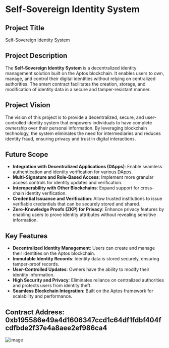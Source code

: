 # Self-Sovereign Identity System

## Project Title
Self-Sovereign Identity System

## Project Description
The **Self-Sovereign Identity System** is a decentralized identity management solution built on the Aptos blockchain. It enables users to own, manage, and control their digital identities without relying on centralized authorities. The smart contract facilitates the creation, storage, and modification of identity data in a secure and tamper-resistant manner.

## Project Vision
The vision of this project is to provide a decentralized, secure, and user-controlled identity system that empowers individuals to have complete ownership over their personal information. By leveraging blockchain technology, the system eliminates the need for intermediaries and reduces identity fraud, ensuring privacy and trust in digital interactions.

## Future Scope
- **Integration with Decentralized Applications (DApps)**: Enable seamless authentication and identity verification for various DApps.
- **Multi-Signature and Role-Based Access**: Implement more granular access controls for identity updates and verification.
- **Interoperability with Other Blockchains**: Expand support for cross-chain identity verification.
- **Credential Issuance and Verification**: Allow trusted institutions to issue verifiable credentials that can be securely stored and shared.
- **Zero-Knowledge Proofs (ZKP) for Privacy**: Enhance privacy features by enabling users to prove identity attributes without revealing sensitive information.

## Key Features
- **Decentralized Identity Management**: Users can create and manage their identities on the Aptos blockchain.
- **Immutable Identity Records**: Identity data is stored securely, ensuring tamper-proof records.
- **User-Controlled Updates**: Owners have the ability to modify their identity information.
- **High Security and Privacy**: Eliminates reliance on centralized authorities and protects users from identity theft.
- **Seamless Blockchain Integration**: Built on the Aptos framework for scalability and performance.

## Contract Address: 0xb195586e49a4d1606347ccd1c64df1fdbf404fcdfbde2f37e4a8aee2ef986ca4

![image](https://github.com/user-attachments/assets/c6686856-5a4c-402a-ab1d-90ae9057a4a4)





